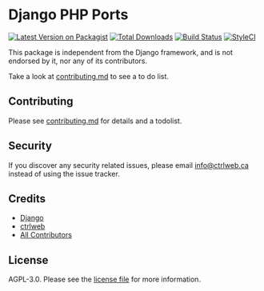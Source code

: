 # Django PHP Ports

[![Latest Version on Packagist][ico-version]][link-packagist]
[![Total Downloads][ico-downloads]][link-downloads]
[![Build Status][ico-travis]][link-travis]
[![StyleCI][ico-styleci]][link-styleci]

This package is independent from the Django framework, and is not endorsed by it, nor any of its contributors.

Take a look at [contributing.md](contributing.md) to see a to do list.

## Contributing

Please see [contributing.md](contributing.md) for details and a todolist.

## Security

If you discover any security related issues, please email info@ctrlweb.ca instead of using the issue tracker.

## Credits

- [Django][link-django]
- [ctrlweb][link-author]
- [All Contributors][link-contributors]

## License

AGPL-3.0. Please see the [license file](license.md) for more information.

[ico-version]: https://img.shields.io/packagist/v/ctrlwebinc/django-php-ports.svg?style=flat-square
[ico-downloads]: https://img.shields.io/packagist/dt/ctrlwebinc/django-php-ports.svg?style=flat-square
[ico-travis]: https://img.shields.io/travis/ctrlwebinc/django-php-ports/master.svg?style=flat-square
[ico-styleci]: https://styleci.io/repos/183041272/shield

[link-packagist]: https://packagist.org/packages/ctrlwebinc/django-php-ports
[link-downloads]: https://packagist.org/packages/ctrlwebinc/django-php-ports
[link-travis]: https://travis-ci.org/ctrlwebinc/django-php-ports
[link-styleci]: https://styleci.io/repos/183041272
[link-django]: https://www.djangoproject.com/
[link-author]: https://github.com/ctrlwebinc
[link-contributors]: ../../contributors

